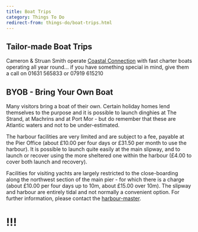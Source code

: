 ```yaml
---
title: Boat Trips
category: Things To Do
redirect-from: things-do/boat-trips.html
---
```


## Tailor-made Boat Trips

Cameron & Struan Smith operate [Coastal Connection](http://www.coastal-connection.co.uk/) with fast charter boats operating all year round... if you have something special in mind, give them a call on 01631 565833 or 07919 615210

## BYOB - Bring Your Own Boat

Many visitors bring a boat of their own. Certain holiday homes lend themselves to the purpose and it is possible to launch dinghies at The Strand, at Machrins and at Port Mor - but do remember that these are Atlantic waters and not to be under-estimated.

The harbour facilities are very limited and are subject to a fee, payable at the Pier Office (about £10.00 per four days or £31.50 per month to use the harbour). It is possible to launch quite easily at the main slipway, and to launch or recover using the more sheltered one within the harbour (£4.00 to cover both launch and recovery).

Facilities for visiting yachts are largely restricted to the close-boarding along the northwest section of the main pier - for which there is a charge (about £10.00 per four days up to 10m, about £15.00 over 10m). The slipway and harbour are entirely tidal and not normally a convenient option. For further information, please contact the [harbour-master](mailto:byrne@colonsay.org.uk).

# !!!